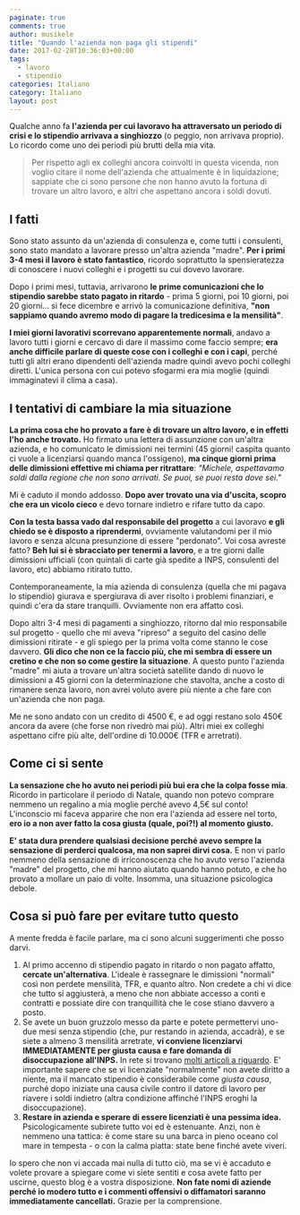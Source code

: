 ```yaml
---
paginate: true
comments: true
author: musikele
title: "Quando l'azienda non paga gli stipendi"
date: 2017-02-28T10:36:03+00:00
tags:
  - lavoro
  - stipendio
categories: Italiano
category: Italiano
layout: post
---
```

Qualche anno fa **l'azienda per cui lavoravo ha attraversato un periodo di crisi e lo stipendio arrivava a singhiozzo** (o peggio, non arrivava proprio). Lo ricordo come uno dei periodi più brutti della mia vita.

> Per rispetto agli ex colleghi ancora coinvolti in questa vicenda, non voglio citare il nome dell'azienda che attualmente è in liquidazione; sappiate che ci sono persone che non hanno avuto la fortuna di trovare un altro lavoro, e altri che aspettano ancora i soldi dovuti.

## I fatti

Sono stato assunto da un'azienda di consulenza e, come tutti i consulenti, sono stato mandato a lavorare presso un'altra azienda "madre". **Per i primi 3-4 mesi il lavoro è stato fantastico**, ricordo soprattutto la spensieratezza di conoscere i nuovi colleghi e i progetti su cui dovevo lavorare.

Dopo i primi mesi, tuttavia, arrivarono **le prime comunicazioni che lo stipendio sarebbe stato pagato in ritardo** - prima 5 giorni, poi 10 giorni, poi 20 giorni... si fece dicembre e arrivò la comunicazione definitiva, **"non sappiamo quando avremo modo di pagare la tredicesima e la mensilità"**.

**I miei giorni lavorativi scorrevano apparentemente normali**, andavo a lavoro tutti i giorni e cercavo di dare il massimo come faccio sempre; **era anche difficile parlare di queste cose con i colleghi e con i capi**, perché tutti gli altri erano dipendenti dell'azienda madre quindi avevo pochi colleghi diretti. L'unica persona con cui potevo sfogarmi era mia moglie (quindi immaginatevi il clima a casa).

## I tentativi di cambiare la mia situazione

**La prima cosa che ho provato a fare è di trovare un altro lavoro, e in effetti l'ho anche trovato.** Ho firmato una lettera di assunzione con un'altra azienda, e ho comunicato le dimissioni nei termini (45 giorni! caspita quanto ci vuole a licenziarsi quando manca l'ossigeno), **ma cinque giorni prima delle dimissioni effettive mi chiama per ritrattare**: _"Michele, aspettavamo soldi dalla regione che non sono arrivati. Se puoi, se puoi resta dove sei."_

Mi è caduto il mondo addosso. **Dopo aver trovato una via d'uscita, scopro che era un vicolo cieco** e devo tornare indietro e rifare tutto da capo.

**Con la testa bassa vado dal responsabile del progetto** a cui lavoravo **e gli chiedo se è disposto a riprendermi**, ovviamente valutandomi per il mio lavoro e senza alcuna presunzione di essere "perdonato". Voi cosa avreste fatto? **Beh lui si è sbracciato per tenermi a lavoro**, e a tre giorni dalle dimissioni ufficiali (con quintali di carte già spedite a INPS, consulenti del lavoro, etc) abbiamo ritirato tutto.

Contemporaneamente, la mia azienda di consulenza (quella che mi pagava lo stipendio) giurava e spergiurava di aver risolto i problemi finanziari, e quindi c'era da stare tranquilli. Ovviamente non era affatto così.

Dopo altri 3-4 mesi di pagamenti a singhiozzo, ritorno dal mio responsabile sul progetto - quello che mi aveva "ripreso" a seguito del casino delle dimissioni ritirate - e gli spiego per la prima volta come stanno le cose davvero. **Gli dico che non ce la faccio più, che mi sembra di essere un cretino e che non so come gestire la situazione**. A questo punto l'azienda "madre" mi aiuta a trovare un'altra società satellite dando di nuovo le dimissioni a 45 giorni con la determinazione che stavolta, anche a costo di rimanere senza lavoro, non avrei voluto avere più niente a che fare con un'azienda che non paga.

Me ne sono andato con un credito di 4500 €, e ad oggi restano solo 450€ ancora da avere (che forse non rivedrò mai più). Altri miei ex colleghi aspettano cifre più alte, dell'ordine di 10.000€ (TFR e arretrati).   

## Come ci si sente

**La sensazione che ho avuto nei periodi più bui era che la colpa fosse mia**. Ricordo in particolare il periodo di Natale, quando non potevo comprare nemmeno un regalino a mia moglie perché avevo 4,5€ sul conto! L'inconscio mi faceva apparire che non era l'azienda ad essere nel torto, **ero io a non aver fatto la cosa giusta (quale, poi?!) al momento giusto.**

**E' stata dura prendere qualsiasi decisione perché avevo sempre la sensazione di perderci qualcosa, ma non saprei dirvi cosa.** E non vi parlo nemmeno della sensazione di irriconoscenza che ho avuto verso l'azienda "madre" del progetto, che mi hanno aiutato quando hanno potuto, e che ho provato a mollare un paio di volte. Insomma, una situazione psicologica debole.

## Cosa si può fare per evitare tutto questo

A mente fredda è facile parlare, ma ci sono alcuni suggerimenti che posso darvi.

1.  Al primo accenno di stipendio pagato in ritardo o non pagato affatto, **cercate un'alternativa**. L'ideale è rassegnare le dimissioni "normali" così non perdete mensilità, TFR, e quanto altro. Non credete a chi vi dice che tutto si aggiusterà, a meno che non abbiate accesso a conti e contratti e possiate dire con tranquillità che le cose stiano davvero a posto.
2.  Se avete un buon gruzzolo messo da parte e potete permettervi uno-due mesi senza stipendio (che, pur restando in azienda, accadrà), e se siete a almeno 3 mensilità arretrate, **vi conviene licenziarvi IMMEDIATAMENTE per giusta causa e fare domanda di disoccupazione all'INPS.** In rete si trovano [molti articoli a riguardo](http://www.guidafisco.it/mancato-pagamento-stipendio-dimissioni-870). E' importante sapere che se vi licenziate "normalmente" non avete diritto a niente, ma il mancato stipendio è considerabile come _giusta causa_, purché dopo iniziate una causa civile contro il datore di lavoro per riavere i soldi indietro (altra condizione affinché l'INPS eroghi la disoccupazione).
3.  **Restare in azienda e sperare di essere licenziati è una pessima idea.** Psicologicamente subirete tutto voi ed è estenuante. Anzi, non è nemmeno una tattica: è come stare su una barca in pieno oceano col mare in tempesta - o con la calma piatta: state bene finché avete viveri. 

Io spero che non vi accada mai nulla di tutto ciò, ma se vi è accaduto e volete provare a spiegare come vi siete sentiti e cosa avete fatto per uscirne, questo blog è a vostra disposizione. **Non fate nomi di aziende perché io modero tutto e i commenti offensivi o diffamatori saranno immediatamente cancellati.** Grazie per la comprensione.